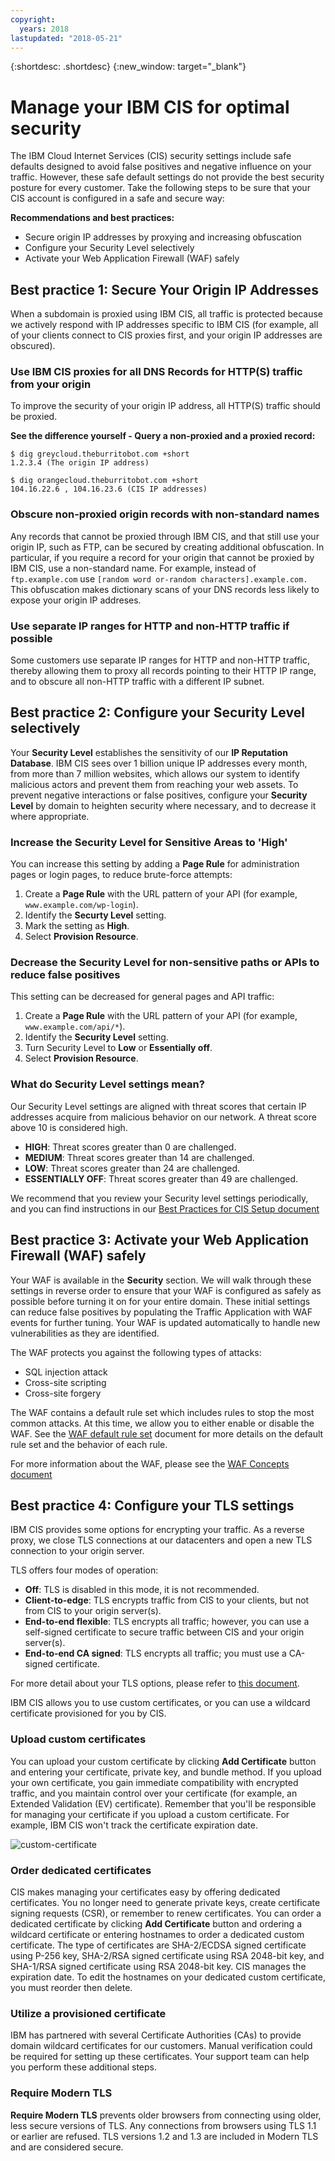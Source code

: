 ```yaml
---
copyright:
  years: 2018
lastupdated: "2018-05-21"
---
```


{:shortdesc: .shortdesc}
{:new_window: target="_blank"}

# Manage your IBM CIS for optimal security

The IBM Cloud Internet Services (CIS) security settings include safe defaults designed to avoid false positives and negative influence on your traffic. However, these safe default settings do not provide the best security posture for every customer. Take the following steps to be sure that your CIS account is configured in a safe and secure way:

**Recommendations and best practices:**

* Secure origin IP addresses by proxying and increasing obfuscation
* Configure your Security Level selectively
* Activate your Web Application Firewall (WAF) safely

## Best practice 1: Secure Your Origin IP Addresses

When a subdomain is proxied using IBM CIS, all traffic is protected because we actively respond with IP addresses specific to IBM CIS (for example, all of your clients connect to CIS proxies first, and your origin IP addresses are obscured).

### Use IBM CIS proxies for all DNS Records for HTTP(S) traffic from your origin

To improve the security of your origin IP address, all HTTP(S) traffic should be proxied.

**See the difference yourself - Query a non-proxied and a proxied record:**

```
$ dig greycloud.theburritobot.com +short
1.2.3.4 (The origin IP address)

$ dig orangecloud.theburritobot.com +short
104.16.22.6 , 104.16.23.6 (CIS IP addresses)
```

### Obscure non-proxied origin records with non-standard names
Any records that cannot be proxied through IBM CIS, and that still use your origin IP, such as FTP, can be secured by creating additional obfuscation. In particular, if you require a record for your origin that cannot be proxied by IBM CIS, use a non-standard name. For example, instead of `ftp.example.com` use `[random word or-random characters].example.com.` This obfuscation makes dictionary scans of your DNS records less likely to expose your origin IP addreses.

### Use separate IP ranges for HTTP and non-HTTP traffic if possible
Some customers use separate IP ranges for HTTP and non-HTTP traffic, thereby allowing them to proxy all records pointing to their HTTP IP range, and to obscure all non-HTTP traffic with a different IP subnet.

## Best practice 2: Configure your Security Level selectively
Your **Security Level** establishes the sensitivity of our **IP Reputation Database**. IBM CIS sees over 1 billion unique IP addresses every month, from more than 7 million websites, which allows our system to identify malicious actors and prevent them from reaching your web assets. To prevent negative interactions or false positives, configure your **Security Level** by domain to heighten security where necessary, and to decrease it where appropriate.

### Increase the Security Level for Sensitive Areas to 'High'
You can increase this setting by adding a **Page Rule** for administration pages or login pages, to reduce brute-force attempts:

1. Create a **Page Rule** with the URL pattern of your API (for example, `www.example.com/wp-login`). 
2. Identify the **Securty Level** setting.
3. Mark the setting as **High**.
4. Select **Provision Resource**.

### Decrease the Security Level for non-sensitive paths or APIs to reduce false positives
This setting can be decreased for general pages and API traffic: 

1. Create a **Page Rule** with the URL pattern of your API (for example, `www.example.com/api/*`).
2. Identify the **Security Level** setting.
3. Turn Security Level to **Low** or **Essentially off**.
4. Select **Provision Resource**.

### What do Security Level settings mean?
Our Security Level settings are aligned with threat scores that certain IP addresses acquire from malicious behavior on our network. A threat score above 10 is considered high.

* **HIGH**: Threat scores greater than 0 are challenged.
* **MEDIUM**: Threat scores greater than 14 are challenged.
* **LOW**: Threat scores greater than 24 are challenged.
* **ESSENTIALLY OFF**: Threat scores greater than 49 are challenged.

We recommend that you review your Security level settings periodically, and you can find instructions in our [Best Practices for CIS Setup document](best-practices.html)

## Best practice 3: Activate your Web Application Firewall (WAF) safely
Your WAF is available in the **Security** section. We will walk through these settings in reverse order to ensure that your WAF is configured as safely as possible before turning it on for your entire domain. These initial settings can reduce false positives by populating the Traffic Application with WAF events for further tuning. Your WAF is updated automatically to handle new vulnerabilities as they are identified.

The WAF protects you against the following types of attacks:
* SQL injection attack
* Cross-site scripting
* Cross-site forgery

The WAF contains a default rule set which includes rules to stop the most common attacks. At this time, we allow you to either enable or disable the WAF. See the [WAF default rule set](waf-rule-set.html) document for more details on the default rule set and the behavior of each rule.

For more information about the WAF, please see the [WAF Concepts document](waf-concept.html)

## Best practice 4: Configure your TLS settings
IBM CIS provides some options for encrypting your traffic. As a reverse proxy, we close TLS connections at our datacenters and open a new TLS connection to your origin server.

TLS offers four modes of operation:
* **Off**: TLS is disabled in this mode, it is not recommended.
* **Client-to-edge**: TLS encrypts traffic from CIS to your clients, but not from CIS to your origin server(s).
* **End-to-end flexible**: TLS encrypts all traffic; however, you can use a self-signed certificate to secure traffic between CIS and your origin server(s).
* **End-to-end CA signed**: TLS encrypts all traffic; you must use a CA-signed certificate.

For more detail about your TLS options, please refer to [this document](ssl-options.html).

IBM CIS allows you to use custom certificates, or you can use a wildcard certificate provisioned for you by CIS.

### Upload custom certificates
You can upload your custom certificate by clicking **Add Certificate** button and entering your certificate, private key, and bundle method. If you upload your own certificate, you gain immediate compatibility with encrypted traffic, and you maintain control over your certificate (for example, an Extended Validation (EV) certificate). Remember that you'll be responsible for managing your certificate if you upload a custom certificate. For example, IBM CIS won't track the certificate expiration date. 

![custom-certificate](images/upload-custom-certificate.png)

### Order dedicated certificates
CIS makes managing your certificates easy by offering dedicated certificates. You no longer need to generate private keys, create certificate signing requests (CSR), or remember to renew certificates. You can order a dedicated certificate by clicking **Add Certificate** button and ordering a wildcard certificate or entering hostnames to order a dedicated custom certificate. The type of certificates are SHA-2/ECDSA signed certificate using P-256 key, SHA-2/RSA signed certificate using RSA 2048-bit key, and SHA-1/RSA signed certificate using RSA 2048-bit key. CIS manages the expiration date. To edit the hostnames on your dedicated custom certificate, you must reorder then delete.

### Utilize a provisioned certificate
IBM has partnered with several Certificate Authorities (CAs) to provide domain wildcard certificates for our customers. Manual verification could be required for setting up these certificates. Your support team can help you perform these additional steps.

### Require Modern TLS
**Require Modern TLS** prevents older browsers from connecting using older, less secure versions of TLS. Any connections from browsers using TLS 1.1 or earlier are refused. TLS versions 1.2 and 1.3 are included in Modern TLS and are considered secure.
